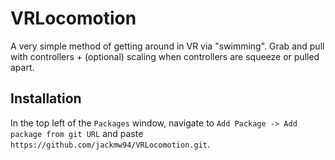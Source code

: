 # VRLocomotion
A very simple method of getting around in VR via "swimming". Grab and pull with controllers + (optional) scaling when controllers are squeeze or pulled apart.

## Installation

In the top left of the `Packages` window, navigate to `Add Package -> Add package from git URL` and paste `https://github.com/jackmw94/VRLocomotion.git`.